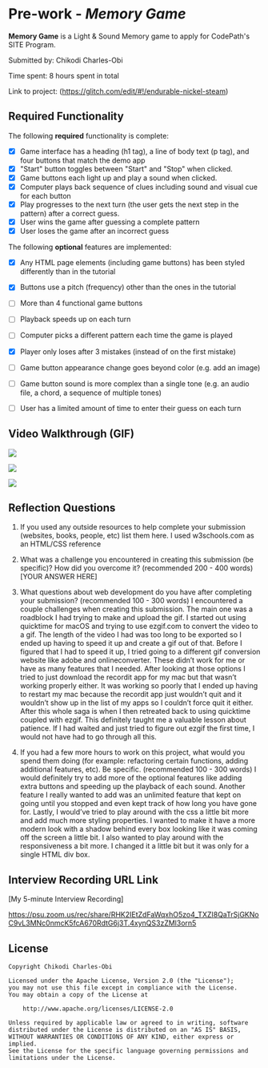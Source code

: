 # Pre-work - *Memory Game*

**Memory Game** is a Light & Sound Memory game to apply for CodePath's SITE Program. 

Submitted by: Chikodi Charles-Obi

Time spent: 8 hours spent in total

Link to project: (https://glitch.com/edit/#!/endurable-nickel-steam)

## Required Functionality

The following **required** functionality is complete:

* [X] Game interface has a heading (h1 tag), a line of body text (p tag), and four buttons that match the demo app
* [X] "Start" button toggles between "Start" and "Stop" when clicked. 
* [X] Game buttons each light up and play a sound when clicked. 
* [X] Computer plays back sequence of clues including sound and visual cue for each button
* [X] Play progresses to the next turn (the user gets the next step in the pattern) after a correct guess. 
* [X] User wins the game after guessing a complete pattern
* [X] User loses the game after an incorrect guess

The following **optional** features are implemented:

* [X] Any HTML page elements (including game buttons) has been styled differently than in the tutorial
* [X] Buttons use a pitch (frequency) other than the ones in the tutorial
* [ ] More than 4 functional game buttons
* [ ] Playback speeds up on each turn
* [ ] Computer picks a different pattern each time the game is played
* [X] Player only loses after 3 mistakes (instead of on the first mistake)
* [ ] Game button appearance change goes beyond color (e.g. add an image)
* [ ] Game button sound is more complex than a single tone (e.g. an audio file, a chord, a sequence of multiple tones)
* [ ] User has a limited amount of time to enter their guess on each turn


## Video Walkthrough (GIF)
![](https://i.imgur.com/YO8a3VM.gif)

![](https://i.imgur.com/AA7TYii.gif)

![](https://i.imgur.com/IyTm4dR.gif)


## Reflection Questions
1. If you used any outside resources to help complete your submission (websites, books, people, etc) list them here. 
I used w3schools.com as an HTML/CSS reference

2. What was a challenge you encountered in creating this submission (be specific)? How did you overcome it? (recommended 200 - 400 words) 
[YOUR ANSWER HERE]

3. What questions about web development do you have after completing your submission? (recommended 100 - 300 words) 
I encountered a couple challenges when creating this submission. The main one was a roadblock I had trying to make and upload the gif. I started out using quicktime for macOS and trying to use ezgif.com to convert the video to a gif. The length of the video I had was too long to be exported so I ended up having to speed it up and create a gif out of that. Before I figured that I had to speed it up, I tried going to a different gif conversion website like adobe and onlineconverter. These didn’t work for me or have as many features that I needed. After looking at those options I tried to just download the recordit app for my mac but that wasn’t working properly either. It was working so poorly that I ended up having to restart my mac because the recordit app just wouldn’t quit and it wouldn’t show up in the list of my apps so I couldn’t force quit it either. After this whole saga is when I then retreated back to using quicktime coupled with ezgif. This definitely taught me a valuable lesson about patience. If I had waited and just tried to figure out ezgif the first time, I would not have had to go through all this.

4. If you had a few more hours to work on this project, what would you spend them doing (for example: refactoring certain functions, adding additional features, etc). Be specific. (recommended 100 - 300 words) 
I would definitely try to add more of the optional features like adding extra buttons and speeding up the playback of each sound. Another feature I really wanted to add was an unlimited feature that kept on going until you stopped and even kept track of how long you have gone for. Lastly, I would’ve tried to play around with the css a little bit more and add much more styling properties. I wanted to make it have a more modern look with a shadow behind every box looking like it was coming off the screen a little bit. I also wanted to play around with the responsiveness a bit more. I changed it a little bit but it was only for a single HTML div box.




## Interview Recording URL Link

[My 5-minute Interview Recording]

https://psu.zoom.us/rec/share/RHK2IEtZdFaWqxhO5zo4_TXZI8QaTrSjGKNoC9vL3MNc0nmcK5fcA670RdtG6j3T.4xynQS3zZMl3orn5




## License

    Copyright Chikodi Charles-Obi

    Licensed under the Apache License, Version 2.0 (the "License");
    you may not use this file except in compliance with the License.
    You may obtain a copy of the License at

        http://www.apache.org/licenses/LICENSE-2.0

    Unless required by applicable law or agreed to in writing, software
    distributed under the License is distributed on an "AS IS" BASIS,
    WITHOUT WARRANTIES OR CONDITIONS OF ANY KIND, either express or implied.
    See the License for the specific language governing permissions and
    limitations under the License.